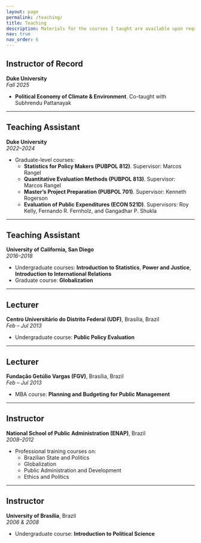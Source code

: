 ```yaml
---
layout: page
permalink: /teaching/
title: Teaching
description: Materials for the courses I taught are available upon request.
nav: true
nav_order: 6
---
```


## Instructor of Record  
**Duke University**  
*Fall 2025*  
- **Political Economy of Climate & Environment**. Co-taught with Subhrendu Pattanayak

---

## Teaching Assistant  
**Duke University**  
*2022–2024*  
- Graduate-level courses:
  - **Statistics for Policy Makers (PUBPOL 812)**. Supervisor: Marcos Rangel  
  - **Quantitative Evaluation Methods (PUBPOL 813)**. Supervisor: Marcos Rangel  
  - **Master’s Project Preparation (PUBPOL 701)**. Supervisor: Kenneth Rogerson  
  - **Evaluation of Public Expenditures (ECON 521D)**. Supervisors: Roy Kelly, Fernando R. Fernholz, and Gangadhar P. Shukla

---

## Teaching Assistant  
**University of California, San Diego**  
*2016–2018*  
- Undergraduate courses: **Introduction to Statistics**, **Power and Justice**, **Introduction to International Relations**  
- Graduate course: **Globalization**

---

## Lecturer  
**Centro Universitário do Distrito Federal (UDF)**, Brasília, Brazil  
*Feb – Jul 2013*  
- Undergraduate course: **Public Policy Evaluation**

---

## Lecturer  
**Fundação Getúlio Vargas (FGV)**, Brasília, Brazil  
*Feb – Jul 2013*  
- MBA course: **Planning and Budgeting for Public Management**

---

## Instructor  
**National School of Public Administration (ENAP)**, Brazil  
*2008–2012*  
- Professional training courses on:
  - Brazilian State and Politics  
  - Globalization  
  - Public Administration and Development  
  - Ethics and Politics

---

## Instructor  
**University of Brasília**, Brazil  
*2006 & 2008*  
- Undergraduate course: **Introduction to Political Science**
